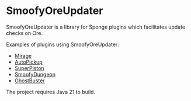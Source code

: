 # SmoofyOreUpdater

SmoofyOreUpdater is a library for Sponge plugins which facilitates update checks on Ore.

Examples of plugins using SmoofyOreUpdater:

- [Mirage](https://github.com/Yeregorix/Mirage)
- [AutoPickup](https://github.com/Yeregorix/AutoPickup)
- [SuperPiston](https://github.com/Yeregorix/SuperPiston)
- [SmoofyDungeon](https://github.com/Yeregorix/SmoofyDungeon)
- [GhostBuster](https://github.com/Yeregorix/GhostBuster)

The project requires Java 21 to build.
